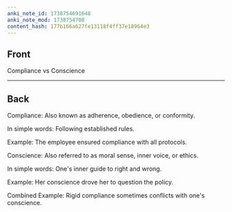 ```yaml
---
anki_note_id: 1738754691648
anki_note_mod: 1738754708
content_hash: 177b166a627fe13118f4ff37e18964e3
---
```


## Front

Compliance vs Conscience

<hr/>

## Back

Compliance: Also known as adherence, obedience, or conformity.  
  
In simple words: Following established rules.  
  
Example: The employee ensured compliance with all protocols.  
  
Conscience: Also referred to as moral sense, inner voice, or ethics.  
  
In simple words: One's inner guide to right and wrong.  
  
Example: Her conscience drove her to question the policy.  
  
Combined Example: Rigid compliance sometimes conflicts with one's conscience.